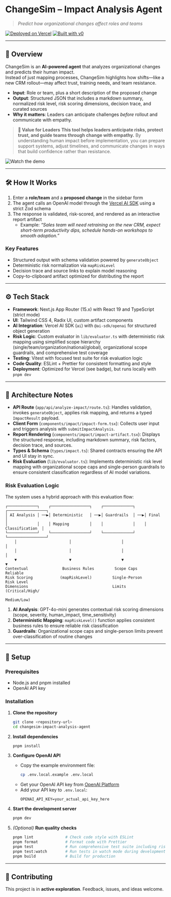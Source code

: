 # ChangeSim – Impact Analysis Agent

> _Predict how organizational changes affect roles and teams_

[![Deployed on Vercel](https://img.shields.io/badge/Deployed%20on-Vercel-black?style=for-the-badge&logo=vercel)](https://vercel.com/ppenasb-5242s-projects/v0-project1)
[![Built with v0](https://img.shields.io/badge/Built%20with-v0.app-black?style=for-the-badge)](https://v0.app/chat/projects/mBdJcC3KTRJ)

---

## 📖 Overview

ChangeSim is an **AI-powered agent** that analyzes organizational changes and predicts their human impact.  
Instead of just mapping processes, ChangeSim highlights how shifts—like a new CRM rollout—may affect trust, training needs, and team resistance.

- **Input**: Role or team, plus a short description of the proposed change
- **Output**: Structured JSON that includes a markdown summary, normalized risk level, risk scoring dimensions, decision trace, and curated sources
- **Why it matters**: Leaders can anticipate challenges _before_ rollout and communicate with empathy.

> **🎯 Value for Leaders**
> **This tool helps leaders anticipate risks, protect trust, and guide teams through change with empathy.** By understanding human impact before implementation, you can prepare support systems, adjust timelines, and communicate changes in ways that build confidence rather than resistance.

![Watch the demo](./demo.gif)

---

## 🛠️ How It Works

1. Enter a **role/team** and a **proposed change** in the sidebar form
2. The agent calls an OpenAI model through the [Vercel AI SDK](https://ai-sdk.dev/) using a strict Zod schema
3. The response is validated, risk-scored, and rendered as an interactive report artifact
   - Example: _“Sales team will need retraining on the new CRM, expect short-term productivity dips, schedule hands-on workshops to smooth adoption.”_

### Key Features

- Structured output with schema validation powered by `generateObject`
- Deterministic risk normalization via `mapRiskLevel`
- Decision trace and source links to explain model reasoning
- Copy-to-clipboard artifact optimized for distributing the report

---

## ⚙️ Tech Stack

- **Framework**: Next.js App Router (15.x) with React 19 and TypeScript (strict mode)
- **UI**: Tailwind CSS 4, Radix UI, custom artifact components
- **AI Integration**: Vercel AI SDK (`ai`) with `@ai-sdk/openai` for structured object generation
- **Risk Logic**: Custom evaluator in `lib/evaluator.ts` with deterministic risk mapping using simplified scope hierarchy (single/team/organization/national/global), organizational scope guardrails, and comprehensive test coverage
- **Testing**: Vitest with focused test suite for risk evaluation logic
- **Code Quality**: ESLint + Prettier for consistent formatting and style
- **Deployment**: Optimized for Vercel (see badge), but runs locally with `pnpm dev`

---

## 🧠 Architecture Notes

- **API Route** (`app/api/analyze-impact/route.ts`): Handles validation, invokes `generateObject`, applies risk mapping, and returns a typed `ImpactResult` payload.
- **Client Form** (`components/impact/impact-form.tsx`): Collects user input and triggers analysis with `submitImpactAnalysis`.
- **Report Rendering** (`components/impact/impact-artifact.tsx`): Displays the structured response, including markdown summary, risk factors, decision trace, and sources.
- **Types & Schema** (`types/impact.ts`): Shared contracts ensuring the API and UI stay in sync.
- **Risk Evaluation** (`lib/evaluator.ts`): Implements deterministic risk level mapping with organizational scope caps and single-person guardrails to ensure consistent classification regardless of AI model variations.

### Risk Evaluation Logic

The system uses a hybrid approach with this evaluation flow:

```
┌─────────────┐    ┌─────────────────┐    ┌─────────────┐    ┌─────────────────┐
│ AI Analysis │ ──▶│ Deterministic   │ ──▶│ Guardrails  │ ──▶│ Final           │
│             │    │ Mapping         │    │             │    │ Classification  │
└─────────────┘    └─────────────────┘    └─────────────┘    └─────────────────┘
    │                       │                      │                    │
    │                       │                      │                    │
    ▼                       ▼                      ▼                    ▼
Contextual               Business Rules         Scope Caps          Reliable
Risk Scoring            (mapRiskLevel)         Single-Person        Risk Level
Dimensions                                     Limits               (Critical/High/
                                                                   Medium/Low)
```

1. **AI Analysis**: GPT-4o-mini generates contextual risk scoring dimensions (scope, severity, human_impact, time_sensitivity)
2. **Deterministic Mapping**: `mapRiskLevel()` function applies consistent business rules to ensure reliable risk classification
3. **Guardrails**: Organizational scope caps and single-person limits prevent over-classification of routine changes

---

## 🚀 Setup

### Prerequisites

- Node.js and pnpm installed
- OpenAI API key

### Installation

1. **Clone the repository**

   ```bash
   git clone <repository-url>
   cd changesim-impact-analysis-agent
   ```

2. **Install dependencies**

   ```bash
   pnpm install
   ```

3. **Configure OpenAI API**
   - Copy the example environment file:
     ```bash
     cp .env.local.example .env.local
     ```
   - Get your OpenAI API key from [OpenAI Platform](https://platform.openai.com/api-keys)
   - Add your API key to `.env.local`:
     ```
     OPENAI_API_KEY=your_actual_api_key_here
     ```

4. **Start the development server**

   ```bash
   pnpm dev
   ```

5. _(Optional)_ **Run quality checks**
   ```bash
   pnpm lint              # Check code style with ESLint
   pnpm format            # Format code with Prettier
   pnpm test              # Run comprehensive test suite including risk evaluation edge cases
   pnpm test:watch        # Run tests in watch mode during development
   pnpm build             # Build for production
   ```

---

## 🤝 Contributing

This project is in **active exploration**. Feedback, issues, and ideas welcome.
